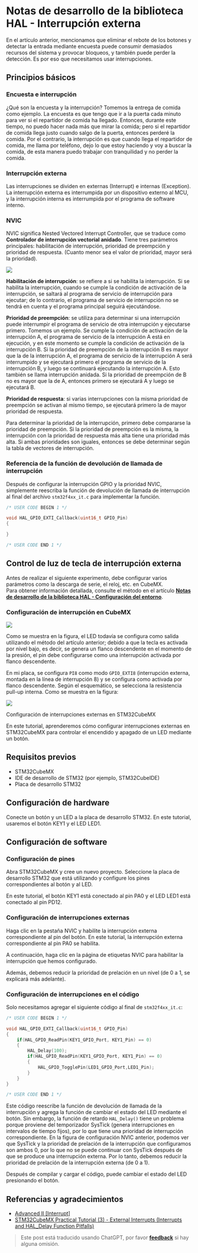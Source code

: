 # Notas de desarrollo de la biblioteca HAL - Interrupción externa

En el artículo anterior, mencionamos que eliminar el rebote de los botones y detectar la entrada mediante encuesta puede consumir demasiados recursos del sistema y provocar bloqueos, y también puede perder la detección. Es por eso que necesitamos usar interrupciones.

## Principios básicos

### Encuesta e interrupción

¿Qué son la encuesta y la interrupción? Tomemos la entrega de comida como ejemplo. La encuesta es que tengo que ir a la puerta cada minuto para ver si el repartidor de comida ha llegado. Entonces, durante este tiempo, no puedo hacer nada más que mirar la comida; pero si el repartidor de comida llega justo cuando salgo de la puerta, entonces perderé la comida. Por el contrario, la interrupción es que cuando llega el repartidor de comida, me llama por teléfono, dejo lo que estoy haciendo y voy a buscar la comida, de esta manera puedo trabajar con tranquilidad y no perder la comida.

### Interrupción externa

Las interrupciones se dividen en externas (Interrupt) e internas (Exception). La interrupción externa es interrumpida por un dispositivo externo al MCU, y la interrupción interna es interrumpida por el programa de software interno.

### NVIC

NVIC significa Nested Vectored Interrupt Controller, que se traduce como **Controlador de interrupción vectorial anidado**. Tiene tres parámetros principales: habilitación de interrupción, prioridad de preempción y prioridad de respuesta. (Cuanto menor sea el valor de prioridad, mayor será la prioridad).

![](https://wiki-media-1253965369.cos.ap-guangzhou.myqcloud.com/img/20210206121058.png)

**Habilitación de interrupción**: se refiere a si se habilita la interrupción. Si se habilita la interrupción, cuando se cumple la condición de activación de la interrupción, se saltará al programa de servicio de interrupción para ejecutar; de lo contrario, el programa de servicio de interrupción no se tendrá en cuenta y el programa principal seguirá ejecutándose.

**Prioridad de preempción**: se utiliza para determinar si una interrupción puede interrumpir el programa de servicio de otra interrupción y ejecutarse primero. Tomemos un ejemplo. Se cumple la condición de activación de la interrupción A, el programa de servicio de la interrupción A está en ejecución, y en este momento se cumple la condición de activación de la interrupción B. Si la prioridad de preempción de la interrupción B es mayor que la de la interrupción A, el programa de servicio de la interrupción A será interrumpido y se ejecutará primero el programa de servicio de la interrupción B, y luego se continuará ejecutando la interrupción A. Esto también se llama interrupción anidada. Si la prioridad de preempción de B no es mayor que la de A, entonces primero se ejecutará A y luego se ejecutará B.

**Prioridad de respuesta**: si varias interrupciones con la misma prioridad de preempción se activan al mismo tiempo, se ejecutará primero la de mayor prioridad de respuesta.

Para determinar la prioridad de la interrupción, primero debe compararse la prioridad de preempción. Si la prioridad de preempción es la misma, la interrupción con la prioridad de respuesta más alta tiene una prioridad más alta. Si ambas prioridades son iguales, entonces se debe determinar según la tabla de vectores de interrupción.

### Referencia de la función de devolución de llamada de interrupción

Después de configurar la interrupción GPIO y la prioridad NVIC, simplemente reescriba la función de devolución de llamada de interrupción al final del archivo `stm32f4xx_it.c` para implementar la función.

```c
/* USER CODE BEGIN 1 */

void HAL_GPIO_EXTI_Callback(uint16_t GPIO_Pin)
{

}

/* USER CODE END 1 */
```

## Control de luz de tecla de interrupción externa

Antes de realizar el siguiente experimento, debe configurar varios parámetros como la descarga de serie, el reloj, etc. en CubeMX.  
Para obtener información detallada, consulte el método en el artículo [**Notas de desarrollo de la biblioteca HAL - Configuración del entorno**](https://wiki-power.com/es/HAL%E5%BA%93%E5%BC%80%E5%8F%91%E7%AC%94%E8%AE%B0-%E7%8E%AF%E5%A2%83%E9%85%8D%E7%BD%AE).

### Configuración de interrupción en CubeMX

![](https://wiki-media-1253965369.cos.ap-guangzhou.myqcloud.com/img/20210205150422.png)

Como se muestra en la figura, el LED todavía se configura como salida utilizando el método del artículo anterior; debido a que la tecla es activada por nivel bajo, es decir, se genera un flanco descendente en el momento de la presión, el pin debe configurarse como una interrupción activada por flanco descendente.

En mi placa, se configura `PI8` como modo `GPIO_EXTI8` (interrupción externa, montada en la línea de interrupción 8) y se configura como activada por flanco descendente. Según el esquemático, se selecciona la resistencia pull-up interna. Como se muestra en la figura:

![](https://wiki-media-1253965369.cos.ap-guangzhou.myqcloud.com/img/20210403222304.png)

Configuración de interrupciones externas en STM32CubeMX

En este tutorial, aprenderemos cómo configurar interrupciones externas en STM32CubeMX para controlar el encendido y apagado de un LED mediante un botón.

## Requisitos previos

- STM32CubeMX
- IDE de desarrollo de STM32 (por ejemplo, STM32CubeIDE)
- Placa de desarrollo STM32

## Configuración de hardware

Conecte un botón y un LED a la placa de desarrollo STM32. En este tutorial, usaremos el botón KEY1 y el LED LED1.

## Configuración de software

### Configuración de pines

Abra STM32CubeMX y cree un nuevo proyecto. Seleccione la placa de desarrollo STM32 que está utilizando y configure los pines correspondientes al botón y al LED.

En este tutorial, el botón KEY1 está conectado al pin PA0 y el LED LED1 está conectado al pin PD12.

### Configuración de interrupciones externas

Haga clic en la pestaña NVIC y habilite la interrupción externa correspondiente al pin del botón. En este tutorial, la interrupción externa correspondiente al pin PA0 se habilita.

A continuación, haga clic en la página de etiquetas NVIC para habilitar la interrupción que hemos configurado.

Además, debemos reducir la prioridad de prelación en un nivel (de 0 a 1, se explicará más adelante).

### Configuración de interrupciones en el código

Solo necesitamos agregar el siguiente código al final de `stm32f4xx_it.c`:

```c title="stm32f4xx_it.c"
/* USER CODE BEGIN 1 */

void HAL_GPIO_EXTI_Callback(uint16_t GPIO_Pin)
{
    if(HAL_GPIO_ReadPin(KEY1_GPIO_Port, KEY1_Pin) == 0)
    {
        HAL_Delay(100);
        if(HAL_GPIO_ReadPin(KEY1_GPIO_Port, KEY1_Pin) == 0)
        {
            HAL_GPIO_TogglePin(LED1_GPIO_Port,LED1_Pin);
        }
    }
}

/* USER CODE END 1 */
```

Este código reescribe la función de devolución de llamada de la interrupción y agrega la función de cambiar el estado del LED mediante el botón. Sin embargo, la función de retardo `HAL_Delay()` tiene un problema porque proviene del temporizador SysTick (genera interrupciones en intervalos de tiempo fijos), por lo que tiene una prioridad de interrupción correspondiente. En la figura de configuración NVIC anterior, podemos ver que SysTick y la prioridad de prelación de la interrupción que configuramos son ambos 0, por lo que no se puede continuar con SysTick después de que se produce una interrupción externa. Por lo tanto, debemos reducir la prioridad de prelación de la interrupción externa (de 0 a 1).

Después de compilar y cargar el código, puede cambiar el estado del LED presionando el botón.

## Referencias y agradecimientos

- [Advanced II [Interrupt]](https://alchemicronin.github.io/posts/ff6aca34/)
- [STM32CubeMX Practical Tutorial (3) - External Interrupts (Interrupts and HAL_Delay Function Pitfalls)](https://blog.csdn.net/weixin_43892323/article/details/104383560?utm_medium=distribute.pc_relevant.none-task-blog-BlogCommendFromMachineLearnPai2-1.control&depth_1-utm_source=distribute.pc_relevant.none-task-blog-BlogCommendFromMachineLearnPai2-1.control)

> Este post está traducido usando ChatGPT, por favor [**feedback**](https://github.com/linyuxuanlin/Wiki_MkDocs/issues/new) si hay alguna omisión.
